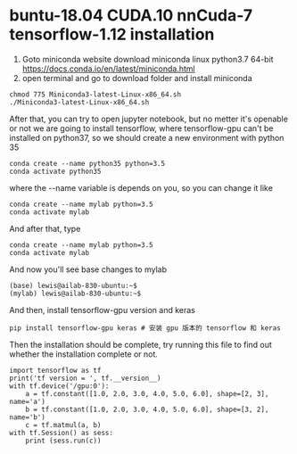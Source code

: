 
# buntu-18.04 CUDA.10 nnCuda-7 tensorflow-1.12 installation
1. Goto miniconda website download miniconda linux python3.7 64-bit
https://docs.conda.io/en/latest/miniconda.html
2. open terminal and go to download folder and install miniconda
```
chmod 775 Miniconda3-latest-Linux-x86_64.sh
./Miniconda3-latest-Linux-x86_64.sh
```
After that, you can try to open jupyter notebook,
but no metter it's openable or not
we are going to install tensorflow, where tensorflow-gpu can't be installed on python37,
so we should create a new environment with python 35

```
conda create --name python35 python=3.5
conda activate python35
```
where the --name variable is depends on you, so you can change it like
```
conda create --name mylab python=3.5
conda activate mylab
```
And after that, 
type
```
conda create --name mylab python=3.5
conda activate mylab
```
And now you'll see base changes to mylab
```
(base) lewis@ailab-830-ubuntu:~$ 
(mylab) lewis@ailab-830-ubuntu:~$ 
```
And then, install tensorflow-gpu version and keras
```
pip install tensorflow-gpu keras # 安装 gpu 版本的 tensorflow 和 keras
```

Then the installation should be complete,
try running this file to find out whether the installation complete or not.

```
import tensorflow as tf
print('tf version = ', tf.__version__)
with tf.device('/gpu:0'):
    a = tf.constant([1.0, 2.0, 3.0, 4.0, 5.0, 6.0], shape=[2, 3], name='a')
    b = tf.constant([1.0, 2.0, 3.0, 4.0, 5.0, 6.0], shape=[3, 2], name='b')
    c = tf.matmul(a, b)
with tf.Session() as sess:
    print (sess.run(c))
```
